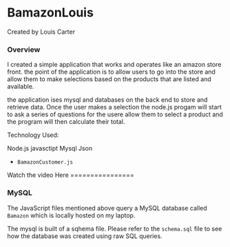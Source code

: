 # BamazonLouis
Created by Louis Carter

### Overview
I created a simple application that works and operates like an amazon store front. the point of the application is to allow users to go into the store and allow them to make selections based on the products that are listed and available.

the application ises mysql and databases on the back end to store and retrieve data. Once the user makes a selection the node.js progam will start to ask a series of questions for the usere allow them to select a product and the program will then calculate their total. 


Technology Used:

Node.js
javasctipt 
Mysql
Json

- `BamazonCustomer.js` 

Watch the video Here ================






### MySQL
The JavaScript files mentioned above query a MySQL database called `Bamazon` which is locally hosted on my laptop.

The mysql is built of a sqhema file. Please refer to the `schema.sql` file to see how the database was created using raw SQL queries.








